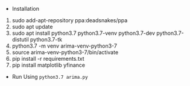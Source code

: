 * Installation
1. sudo add-apt-repository ppa:deadsnakes/ppa
2. sudo apt update
3. sudo apt install python3.7 python3.7-venv python3.7-dev python3.7-distutil python3.7-tk
4. python3.7 -m venv arima-venv-python3-7
5. source arima-venv-python3-7/bin/activate
6. pip install -r requirements.txt
7. pip install matplotlib yfinance


* Run Using `python3.7 arima.py`
